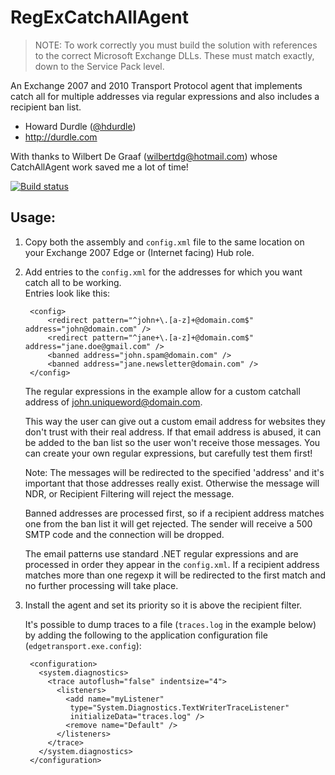 RegExCatchAllAgent
==================

> NOTE: To work correctly you must build the solution with references to 
> the correct Microsoft Exchange DLLs.
> These must match exactly, down to the Service Pack level.

An Exchange 2007 and 2010 Transport Protocol agent that implements catch
all for multiple addresses via regular expressions and also includes a recipient
ban list.

- Howard Durdle ([@hdurdle][twitter])
- http://durdle.com

With thanks to Wilbert De Graaf (wilbertdg@hotmail.com) whose CatchAllAgent work
saved me a lot of time!

[![Build status](https://ci.appveyor.com/api/projects/status/s4mbap51svaf1pcg)](https://ci.appveyor.com/project/hdurdle/regexcatchallagent)

Usage:
-----

1. Copy both the assembly and `config.xml` file to the same location on your 
   Exchange 2007 Edge or (Internet facing) Hub role.

2. Add entries to the `config.xml` for the addresses for which you want catch 
   all to be working.  
   Entries look like this:

        <config>
            <redirect pattern="^john+\.[a-z]+@domain.com$" address="john@domain.com" />
            <redirect pattern="^jane+\.[a-z]+@domain.com$" address="jane.doe@gmail.com" />
            <banned address="john.spam@domain.com" />
            <banned address="jane.newsletter@domain.com" />
        </config>

   The regular expressions in the example allow for a custom catchall address
   of john.uniqueword@domain.com.

   This way the user can give out a custom email address for websites they
   don't trust with their real address. If that email address is abused, it
   can be added to the ban list so the user won't receive those messages.
   You can create your own regular expressions, but carefully test them first!

   Note: The messages will be redirected to the specified 'address' and 
   it's important that those addresses really exist. Otherwise the message
   will NDR, or Recipient Filtering will reject the message.

   Banned addresses are processed first, so if a recipient address matches 
   one from the ban list it will get rejected. The sender will receive a 
   500 SMTP code and the connection will be dropped.

   The email patterns use standard .NET regular expressions and are 
   processed in order they appear in the `config.xml`.
   If a recipient address matches more than one regexp it will be 
   redirected to the first match and no further processing will take place.

3. Install the agent and set its priority so it is above the recipient filter.

   It's possible to dump traces to a file (`traces.log` in the example below) 
   by adding the following to the application configuration file (`edgetransport.exe.config`):


        <configuration>
          <system.diagnostics>
            <trace autoflush="false" indentsize="4">
              <listeners>
                <add name="myListener" 
                 type="System.Diagnostics.TextWriterTraceListener" 
                 initializeData="traces.log" />
                <remove name="Default" />
              </listeners>
            </trace>
          </system.diagnostics>
        </configuration>

[twitter]:[http://twitter.com/hdurdle]
